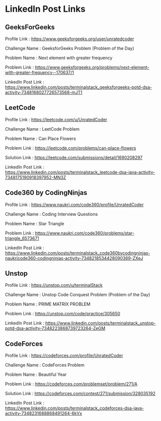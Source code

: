 # LinkedIn Post Links

## GeeksForGeeks

Profile Link : https://www.geeksforgeeks.org/user/unratedcoder

Challenge Name : GeeksforGeeks Problem (Problem of the Day)

Problem Name : Next element with greater frequency

Problem Link : https://www.geeksforgeeks.org/problems/next-element-with-greater-frequency--170637/1

LinkedIn Post Link : https://www.linkedin.com/posts/terminalstack_geeksforgeeks-potd-dsa-activity-7348168027726573568-mJT1

## LeetCode

Profile Link : https://leetcode.com/u/UnratedCoder

Challenge Name : LeetCode Problem

Problem Name : Can Place Flowers

Problem Link : https://leetcode.com/problems/can-place-flowers

Solution Link : https://leetcode.com/submissions/detail/1690208297

LinkedIn Post Link : https://www.linkedin.com/posts/terminalstack_leetcode-dsa-java-activity-7348175190918397952-MN3Z

## Code360 by CodingNinjas

Profile Link : https://www.naukri.com/code360/profile/UnratedCoder

Challenge Name : Coding Interview Questions

Problem Name : Star Triangle

Problem Link : https://www.naukri.com/code360/problems/star-triangle_6573671

LinkedIn Post Link : https://www.linkedin.com/posts/terminalstack_code360bycodingninjas-naukricode360-codingninjas-activity-7348218534428090369-ZXeJ

## Unstop

Profile Link : https://unstop.com/u/terminalStack

Challenge Name : Unstop Code Conquest Problem (Problem of the Day)

Problem Name : PRIME MATRIX PROBLEM

Problem Link : https://unstop.com/code/practice/305650

LinkedIn Post Link : https://www.linkedin.com/posts/terminalstack_unstop-potd-dsa-activity-7348223868739723264-ZeGM

## CodeForces

Profile Link : https://codeforces.com/profile/UnratedCoder

Challenge Name : CodeForces Problem

Problem Name : Beautiful Year

Problem Link : https://codeforces.com/problemset/problem/271/A

Solution Link : https://codeforces.com/contest/271/submission/328035192

LinkedIn Post Link : https://www.linkedin.com/posts/terminalstack_codeforces-dsa-java-activity-7348231688868491264-6kVx
